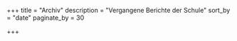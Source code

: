 +++
title = "Archiv"
description = "Vergangene Berichte der Schule"
sort_by = "date"
paginate_by = 30

+++
